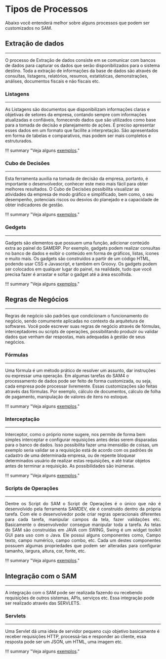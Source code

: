 # Tipos de Processos

Abaixo você entenderá melhor sobre alguns processos que podem ser customizados no SAM.

## Extração de dados

----

O processo de Extração de dados consiste em se comunicar com bancos de dados para capturar os dados que serão disponibilizados para o sistema destino. Toda a extração de informações da base de dados são através de consultas, listagens, relatórios, resumos, estatísticas, demonstrações, análises, documentos fiscais e não fiscais etc.

### Listagens

----

As Listagens são documentos que disponibilizam informações claras e objetivas de setores da empresa, contando sempre com informações atualizadas e confiáveis, fornecendo dados que são utilizados como base para a tomada de decisão e planejamento de ações. É preciso apresentar esses dados em um formato que facilite a interpretação. São apresentados em forma de tabelas e comparativos, mas podem ser mais completos e estruturados.

!!! summary "Veja alguns [exemplos]()."

### Cubo de Decisões

----

Esta ferramenta auxilia na tomada de decisão da empresa, portanto, é importante o desenvolvedor, conhecer este meio mais fácil para obter melhores resultados. O Cubo de Decisões possibilita visualizar as atividades da empresa de modo gráfico e simplificado, bem como, o seu desempenho, potenciais riscos ou desvios do planejado e a capacidade de obter indicadores de gestão.

!!! summary "Veja alguns [exemplos]()."

### Gedgets

----

Gadgets são elementos que possuem uma função, adicionar conteúdo extra ao painel do SAMERP. Por exemplo, gadgets podem realizar consultas no banco de dados e exibir o conteúdo em forma de gráficos, listas, ícones e muito mais. Os gadgets são construídos a partir de um código HTML, podendo usar CSS e Javascript, e também em Groovy. Os gadgets podem ser colocados em qualquer lugar do painel, na realidade, tudo que você precisa fazer é arrastar e soltar o gadget até a área escolhida.

!!! summary "Veja alguns [exemplos]()."

## Regras de Negócios

----

Regras de negócio são padrões que condicionam o funcionamento do negócio, sendo comumente aplicadas no contexto da arquitetura de softwares. Você pode escrever suas regras de negócio através de fórmulas, interceptadores ou scripts de operações, possibilitando produzir ou validar dados que venham dar respostas, mais adequadas à gestão de seus negócios.

### Fórmulas

----

Uma fórmula é um método prático de resolver um assunto, dar instruções ou expressar uma operação. Em algumas tarefas do SAM4 o processamento de dados pode ser feito de forma customizada, ou seja, cada empresa pode processar livremente. Essas customizações são feitas através das fórmulas. Por exemplo, cálculo de documentos, cálculo de folha de pagamento, manipulação de valores de itens no estoque.

!!! summary "Veja  alguns [exemplos]()."

### Interceptação

----

Interceptor, como o próprio nome sugere, nos permite de forma bem simples interceptar e configurar requisições antes delas serem disparadas para o banco de dados. Isso possibilita fazer uma imensidão de coisas, um exemplo seria validar se a requisição está de acordo com os padrões de cadastro de uma determinada empresa, ou de repente bloquear determinados usuário de realizar estas requisições, e até tratar objetos antes de terminar a requisição. As possibilidades são inúmeras.

!!! summary "Veja alguns [exemplos]()."

### Scripts de Operações

----

<p style="text-align: justify">Dentre os Script do SAM o Script de Operações é o único que não é desenvolvido pela ferramenta SAMDEV, ele é construído dentro da própria tarefa. Com ele o desenvolvedor pode criar regras operacionais diferentes para cada tarefa, manipular campos da tela, fazer validações etc. Basicamente o desenvolvedor consegue manipular toda a tarefa. As telas do SAM são construídas em JAVA com SWING, Swing é um widget toolkit GUI para uso com o Java. Ele possui alguns componentes como, Campo texto, campo numérico, campo combo, etc. Cada um destes componentes possuem algumas propriedades que podem ser alteradas para configurar tamanho, largura, altura, cor, fonte, etc.</p>

!!! summary "Veja alguns [exemplos]()."

## Integração com o SAM

----

A integração com o SAM pode ser realizada fazendo ou recebendo requisições de outros sistemas, APIs, serviços etc. Essa integração pode ser realizado através das SERVLETS.

### Servlets

----

Uma Servlet dá uma ideia de servidor pequeno cujo objetivo basicamente é receber requisições HTTP, processá-las e responder ao cliente, essa resposta pode ser um JSON, um HTML, uma imagem etc.

!!! summary "Veja alguns [exemplos]()."